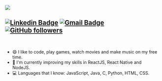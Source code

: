 <img src="https://github.com/rafacdomin/rafacdomin/blob/master/github/newBio.gif?raw=true"/>

[![Linkedin Badge](https://img.shields.io/badge/-Rafael_Domingues-blue?style=flat-square&logo=Linkedin&logoColor=white&link=https://www.linkedin.com/in/rafaelcodomingues/)](https://www.linkedin.com/in/rafaelcodomingues/)
[![Gmail Badge](https://img.shields.io/badge/-rafaelcodomingues@gmail.com-c14438?style=flat-square&logo=Gmail&logoColor=white&link=mailto:rafaelcodomingues@gmail.com)](mailto:rafaelcodomingues@gmail.com)
[![GitHub followers](https://img.shields.io/github/followers/rafacdomin?label=Follow&style=social)](https://github.com/rafacdomin/?tab=follow)
---
<br />

- :smile: I like to code, play games, watch movies and make music on my free time.
- 🌱 I'm currently improving my skills in ReactJS, React Native and NodeJS.
- :computer: Languages that I know: JavaScript, Java, C, Python, HTML, CSS.
